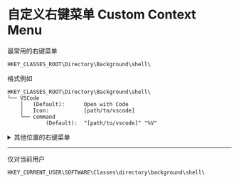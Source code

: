 # 自定义右键菜单 Custom Context Menu

最常用的右键菜单

```
HKEY_CLASSES_ROOT\Directory\Background\shell\
```

格式例如

```
HKEY_CLASSES_ROOT\Directory\Background\shell\
└── VSCode
    │   (Default):      Open with Code
    │   Icon:           [path/to/vscode]
    └── command
            (Default):  "[path/to/vscode]" "%V"
```

<details>
<summary>其他位置的右键菜单</summary>

```
HKEY_CLASSES_ROOT\Folder\shell\
HKEY_CLASSES_ROOT\Directory\shell\
HKEY_CLASSES_ROOT\AllFilesystemObjects\shell\
```

</details>

---

仅对当前用户

```
HKEY_CURRENT_USER\SOFTWARE\Classes\directory\background\shell\
```
